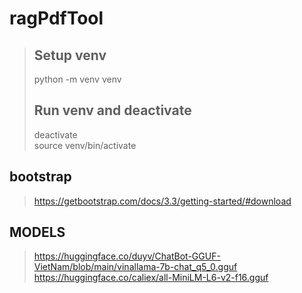# ragPdfTool
> ## Setup venv
> python -m venv venv
> ## Run venv and deactivate
> deactivate <br>
> source venv/bin/activate

## bootstrap
> https://getbootstrap.com/docs/3.3/getting-started/#download

## MODELS
> https://huggingface.co/duyv/ChatBot-GGUF-VietNam/blob/main/vinallama-7b-chat_q5_0.gguf
> https://huggingface.co/caliex/all-MiniLM-L6-v2-f16.gguf